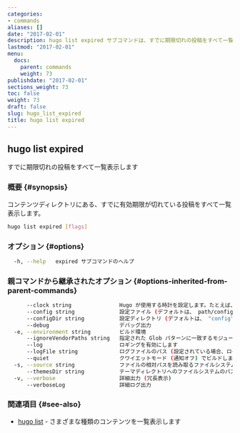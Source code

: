```yaml
---
categories:
- commands
aliases: []
date: "2017-02-01"
description: hugo list expired サブコマンドは、すでに期限切れの投稿をすべて一覧表示します。
lastmod: "2017-02-01"
menu:
  docs:
    parent: commands
    weight: 73
publishdate: "2017-02-01"
sections_weight: 73
toc: false
weight: 73
draft: false
slug: hugo_list_expired
title: hugo list expired
---
```

## hugo list expired

すでに期限切れの投稿をすべて一覧表示します

### 概要 {#synopsis}

コンテンツディレクトリにある、すでに有効期限が切れている投稿をすべて一覧表示します。

```bash
hugo list expired [flags]
```

### オプション {#options}

```bash
  -h, --help   expired サブコマンドのヘルプ
```

### 親コマンドから継承されたオプション {#options-inherited-from-parent-commands}

```bash
      --clock string               Hugo が使用する時計を設定します。たとえば、 --clock 2021-11-06T22:30:00.00+09:00
      --config string              設定ファイル (デフォルトは、 path/config.yaml|json|toml)
      --configDir string           設定ディレクトリ (デフォルトは、 "config")
      --debug                      デバッグ出力
  -e, --environment string         ビルド環境
      --ignoreVendorPaths string   指定された Glob パターンに一致するモジュールパスの _vendor を無視します
      --log                        ロギングを有効にします
      --logFile string             ログファイルのパス (設定されている場合、ログが自動的に有効になります)
      --quiet                      クワイエットモード (通知オフ) でビルドします
  -s, --source string              ファイルの相対パスを読み取るファイルシステムのパス
      --themesDir string           テーマディレクトリへのファイルシステムのパス
  -v, --verbose                    詳細出力 (冗長表示)
      --verboseLog                 詳細ログ出力
```

### 関連項目 {#see-also}

* [hugo list](/commands/hugo_list/)	 - さまざまな種類のコンテンツを一覧表示します

